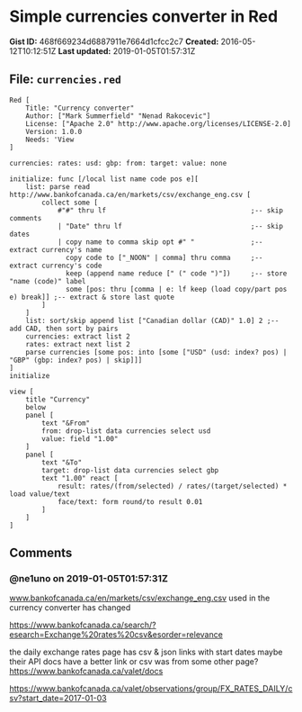 # Simple currencies converter in Red

**Gist ID:** 468f669234d6887911e7664d1cfcc2c7
**Created:** 2016-05-12T10:12:51Z
**Last updated:** 2019-01-05T01:57:31Z

## File: `currencies.red`

```Red
Red [
	Title: "Currency converter"
	Author: ["Mark Summerfield" "Nenad Rakocevic"]
	License: ["Apache 2.0" http://www.apache.org/licenses/LICENSE-2.0]
	Version: 1.0.0
	Needs: 'View
]

currencies: rates: usd: gbp: from: target: value: none

initialize: func [/local list name code pos e][
	list: parse read http://www.bankofcanada.ca/en/markets/csv/exchange_eng.csv [
		collect some [
			#"#" thru lf									;-- skip comments
			| "Date" thru lf								;-- skip dates
			| copy name to comma skip opt #" "				;-- extract currency's name
			  copy code to ["_NOON" | comma] thru comma		;-- extract currency's code
			  keep (append name reduce [" (" code ")"]) 	;-- store "name (code)" label
			  some [pos: thru [comma | e: lf keep (load copy/part pos e) break]] ;-- extract & store last quote
		]
	]
	list: sort/skip append list ["Canadian dollar (CAD)" 1.0] 2 ;-- add CAD, then sort by pairs
	currencies: extract list 2
	rates: extract next list 2
	parse currencies [some pos: into [some ["USD" (usd: index? pos) | "GBP" (gbp: index? pos) | skip]]]
]
initialize

view [
	title "Currency"
	below
	panel [
		text "&From"
		from: drop-list data currencies select usd
		value: field "1.00"
	]
	panel [
		text "&To"
		target: drop-list data currencies select gbp
		text "1.00" react [
			result: rates/(from/selected) / rates/(target/selected) * load value/text
			face/text: form round/to result 0.01
		]
	]
]
```

## Comments

### @ne1uno on 2019-01-05T01:57:31Z

www.bankofcanada.ca/en/markets/csv/exchange_eng.csv
used in the currency converter has changed

https://www.bankofcanada.ca/search/?esearch=Exchange%20rates%20csv&esorder=relevance

the daily exchange rates page has csv & json links with start dates
maybe their API docs have a better link or csv was from some other page?
https://www.bankofcanada.ca/valet/docs

https://www.bankofcanada.ca/valet/observations/group/FX_RATES_DAILY/csv?start_date=2017-01-03



